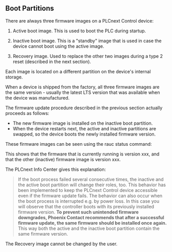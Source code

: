 ## Boot Partitions

There are always three firmware images on a PLCnext Control device:

1. Active boot image. This is used to boot the PLC during startup.

1. Inactive boot image. This is a "standby" image that is used in case the device cannot boot using the active image.

1. Recovery image. Used to replace the other two images during a type 2 reset (described in the next section).

Each image is located on a different partition on the device's internal storage.

When a device is shipped from the factory, all three firmware images are the same version - usually the latest LTS version that was available when the device was manufactured.

The firmware update procedure described in the previous section actually proceeds as follows:

- The new firmware image is installed on the inactive boot partition.
- When the device restarts next, the active and inactive partitions are swapped, so the device boots the newly installed firmware version.

These firmware images can be seen using the rauc status command:

This shows that the firmware that is currently running is version xxx, and that the other (inactive) firmware image is version xxx.

The PLCnext Info  Center gives this explanation:

> If the boot process failed several consecutive times, the inactive and the active boot partition will change their roles, too. This behavior has been implemented to keep the PLCnext Control device accessible even if the firmware update fails. The behavior can also occur when the boot process is interrupted e.g. by power loss. In this case you will observe that the controller boots with its previously installed firmware version.
> **To prevent such unintended firmware downgrades, Phoenix Contact recommends that after a successful firmware update, the same firmware should be installed once again.** This way both the active and the inactive boot partition contain the same firmware version.

The Recovery image cannot be changed by the user.

